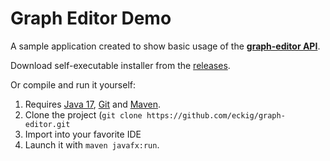 Graph Editor Demo
==========

A sample application created to show basic usage of the **[graph-editor API](https://github.com/eckig/graph-editor)**.

Download self-executable installer from the [releases](https://github.com/eckig/graph-editor-demo/releases).

Or compile and run it yourself:

 1. Requires [Java 17](https://adoptium.net/), [Git](http://git-scm.com/) and [Maven](http://maven.apache.org/).
 2. Clone the project (`git clone https://github.com/eckig/graph-editor.git`
 3. Import into your favorite IDE
 4. Launch it with `maven javafx:run`.

